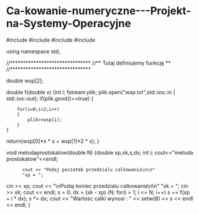 Ca-kowanie-numeryczne---Projekt-na-Systemy-Operacyjne
=====================================================
#include <iomanip>
#include <iostream>
#include <cstdlib>
#include<fstream>

using namespace std;

//*******************************
//** Tutaj definiujemy funkcję **
//*******************************

double wsp[2];

double f(double x)
{int i;
fstream plik;
plik.open("wsp.txt",std::ios::in | std::ios::out);
	if(plik.good()==true)
	{
		

		for(i=0;i<2;i++)
		{
			plik>>wsp[i];
		}
	}
  return(wsp[0]*x * x + wsp[1]*2 * x);
}


void metodaprostokatow(double N)
{double xp,xk,s,dx;
int i;
	 cout<<"metoda prostokatow"<<endl;
	  
		  cout << "Podaj poczatek przedzialu calkowania\n\n"
          "xp = ";

  cin >> xp;
  cout << "\nPodaj koniec przedzialu calkowania\n\n"
          "xk = ";
  cin >> xk;
  cout << endl;
  s  = 0;
  dx = (xk - xp) /N;
  for(i = 1; i <= N; i++) s += f(xp + i * dx);
  s *= dx;
  cout << "Wartosc calki wynosi : " << setw(8) << s
  << endl << endl;
}
